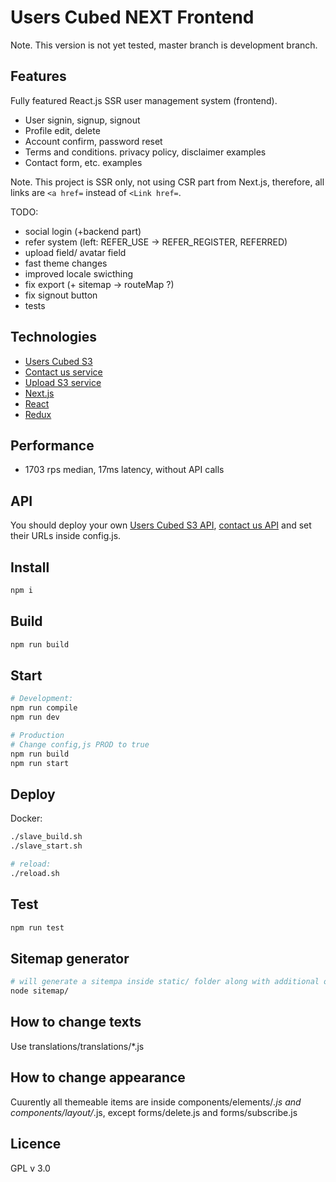# Users Cubed NEXT Frontend

Note. This version is not yet tested, master branch is development branch.

## Features

Fully featured React.js SSR user management system (frontend).

* User signin, signup, signout
* Profile edit, delete
* Account confirm, password reset
* Terms and conditions. privacy policy, disclaimer examples
* Contact form, etc. examples

Note. This project is SSR only, not using CSR part from Next.js, therefore, all links are `<a href=` instead of `<Link href=`.

TODO:

* social login (+backend part)
* refer system (left: REFER_USE -> REFER_REGISTER, REFERRED)
* upload field/ avatar field
* fast theme changes
* improved locale swicthing
* fix export (+ sitemap -> routeMap ?)
* fix signout button
* tests

## Technologies

* [Users Cubed S3](https://github.com/TalaikisInc/users-cubed-s3)
* [Contact us service](https://github.com/TalaikisInc/email_service)
* [Upload S3 service](https://github.com/TalaikisInc/upload-service-s3)
* [Next.js](https://github.com/zeit/next.js/)
* [React](https://github.com/facebook/react)
* [Redux](https://github.com/reduxjs/redux)

## Performance

* 1703 rps median, 17ms latency, without API calls

## API

You should deploy your own [Users Cubed S3 API](https://github.com/TalaikisInc/users-cubed-s3), [contact us API](https://github.com/TalaikisInc/email_service) and set their URLs inside config.js.

## Install

```bash
npm i
```

## Build

```bash
npm run build
```

## Start

```bash
# Development:
npm run compile
npm run dev

# Production
# Change config,js PROD to true
npm run build
npm run start
```

## Deploy

Docker:

```bash
./slave_build.sh
./slave_start.sh

# reload:
./reload.sh
```

## Test

```bash
npm run test
```

## Sitemap generator

```bash
# will generate a sitempa inside static/ folder along with additional out.json and erros.json files
node sitemap/
```

## How to change texts

Use translations/translations/*.js

## How to change appearance

Cuurently all themeable items are inside components/elements/*.js and components/layout/*.js, except forms/delete.js and forms/subscribe.js

## Licence

GPL v 3.0
